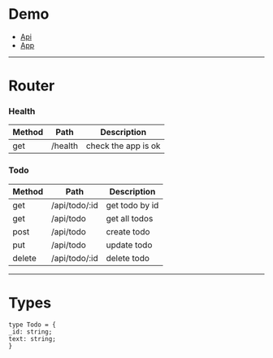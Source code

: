 # Demo
- [Api](https://to-do-vite-api.vercel.app/)
- [App](https://github.com/Manuilenkoart/to-do-vite)

---

# Router

### Health
| Method | Path    | Description         |
| ------ | ------- | ------------------- |
| get    | /health | check the app is ok |

### Todo
| Method  | Path          | Description    |
| ------- | ------------- | -------------- |
| get     | /api/todo/:id | get todo by id |
| get     | /api/todo     | get all todos  |
| post    | /api/todo     | create todo    |
| put     | /api/todo     | update todo    |
| delete  | /api/todo/:id | delete todo    |

---

# Types

```
type Todo = {
_id: string;
text: string;
}
```